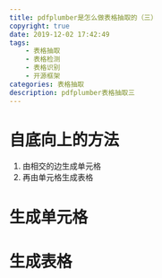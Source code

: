 ```yaml
---
title: pdfplumber是怎么做表格抽取的（三）
copyright: true
date: 2019-12-02 17:42:49
tags:
    - 表格抽取
    - 表格检测
    - 表格识别
    - 开源框架
categories: 表格抽取
description: pdfplumber表格抽取三
---
```


# 自底向上的方法

1. 由相交的边生成单元格
2. 再由单元格生成表格

# 生成单元格

# 生成表格